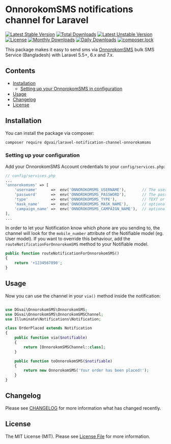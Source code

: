 # OnnorokomSMS notifications channel for Laravel

[![Latest Stable Version](https://poser.pugx.org/dgvai/laravel-notification-channel-onnorokomsms/v/stable)](https://packagist.org/packages/dgvai/laravel-notification-channel-onnorokomsms)
[![Total Downloads](https://poser.pugx.org/dgvai/laravel-notification-channel-onnorokomsms/downloads)](https://packagist.org/packages/dgvai/laravel-notification-channel-onnorokomsms)
[![Latest Unstable Version](https://poser.pugx.org/dgvai/laravel-notification-channel-onnorokomsms/v/unstable)](https://packagist.org/packages/dgvai/laravel-notification-channel-onnorokomsms)
[![License](https://poser.pugx.org/dgvai/laravel-notification-channel-onnorokomsms/license)](https://packagist.org/packages/dgvai/laravel-notification-channel-onnorokomsms)
[![Monthly Downloads](https://poser.pugx.org/dgvai/laravel-notification-channel-onnorokomsms/d/monthly)](https://packagist.org/packages/dgvai/laravel-notification-channel-onnorokomsms)
[![Daily Downloads](https://poser.pugx.org/dgvai/laravel-notification-channel-onnorokomsms/d/daily)](https://packagist.org/packages/dgvai/laravel-notification-channel-onnorokomsms)
[![composer.lock](https://poser.pugx.org/dgvai/laravel-notification-channel-onnorokomsms/composerlock)](https://packagist.org/packages/dgvai/laravel-notification-channel-onnorokomsms)

This package makes it easy to send sms via [OnnorokomSMS](https://www.onnorokomsms.com) bulk SMS Service (Bangladesh) with Laravel 5.5+, 6.x and 7.x.

## Contents

- [Installation](#installation)
	- [Setting up your OnnorokomSMS in configuration](#setting-up-your-configuration)
- [Usage](#usage)
- [Changelog](#changelog)
- [License](#license)

## Installation

You can install the package via composer:

``` bash
composer require dgvai/laravel-notification-channel-onnorokomsms
```

### Setting up your configuration

Add your OnnorokomSMS Account credentials to your `config/services.php`:

```php
// config/services.php
...
'onnorokomsms' => [
    'username'      =>  env('ONNOROKOMSMS_USERNAME'),       // The username of OnnorokomSMS service
    'password'      =>  env('ONNOROKOMSMS_PASSWORD'),       // The password of OnnorokomSMS service
    'type'          =>  env('ONNOROKOMSMS_TYPE'),           // TEXT or UCS 
    'mask_name'     =>  env('ONNOROKOMSMS_MASK_NAME'),      // optional but not null use ''
    'campaign_name' =>  env('ONNOROKOMSMS_CAMPAIGN_NAME'),  // optional but not null use ''
],
...
```

In order to let your Notification know which phone are you sending to, the channel will look for the `mobile_number` attribute of the Notifiable model (eg. User model). If you want to override this behaviour, add the `routeNotificationForOnnorokomSMS` method to your Notifiable model.

```php
public function routeNotificationForOnnorokomSMS()
{
    return '+1234567890';
}
```

## Usage

Now you can use the channel in your `via()` method inside the notification:

``` php

use DGvai\OnnorokomSMS\OnnorokomSMS;
use DGvai\OnnorokomSMS\OnnorokomSMSChannel;
use Illuminate\Notifications\Notification;

class OrderPlaced extends Notification
{
    public function via($notifiable)
    {
        return [OnnorokomSMSChannel::class];
    }

    public function toOnnorokomSMS($notifiable)
    {
        return new OnnorokomSMS('Your order has been placed!');
    }
}
```

## Changelog

Please see [CHANGELOG](CHANGELOG.md) for more information what has changed recently.

## License

The MIT License (MIT). Please see [License File](LICENSE.md) for more information.
